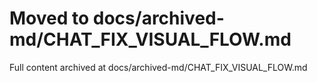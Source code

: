 ﻿# Moved to docs/archived-md/CHAT_FIX_VISUAL_FLOW.md

Full content archived at docs/archived-md/CHAT_FIX_VISUAL_FLOW.md
